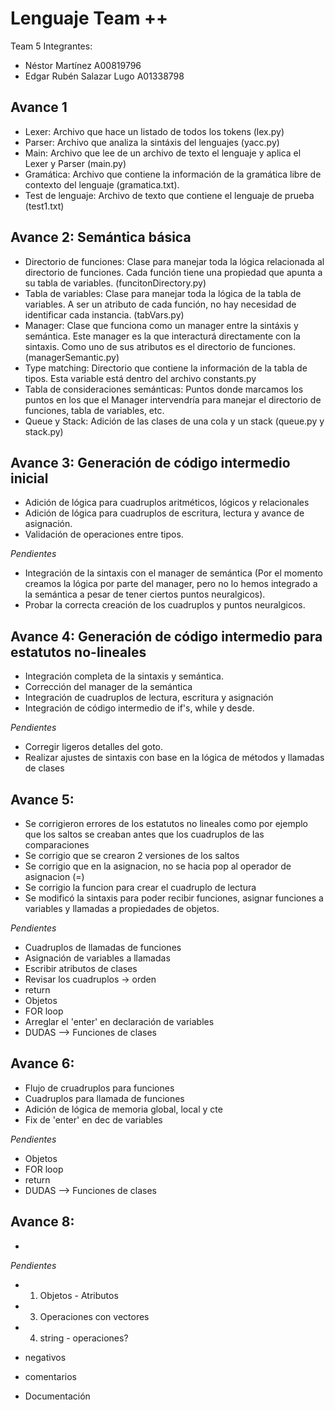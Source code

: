 # Lenguaje Team ++

Team 5 
Integrantes: 
- Néstor Martínez A00819796
- Edgar Rubén Salazar Lugo A01338798

## Avance 1
- Lexer: Archivo que hace un listado de todos los tokens (lex.py)
- Parser: Archivo que analiza la sintáxis del lenguajes (yacc.py)
- Main: Archivo que lee de un archivo de texto el lenguaje y aplica el Lexer y Parser (main.py)
- Gramática: Archivo que contiene la información de la gramática libre de contexto del lenguaje (gramatica.txt).
- Test de lenguaje: Archivo de texto que contiene el lenguaje de prueba (test1.txt)

## Avance 2: Semántica básica
- Directorio de funciones: Clase para manejar toda la lógica relacionada al directorio de funciones. Cada función tiene una propiedad que apunta a su tabla de variables. (funcitonDirectory.py)
- Tabla de variables: Clase para manejar toda la lógica de la tabla de variables. A ser un atributo de cada función, no hay necesidad de identificar cada instancia. (tabVars.py)
- Manager: Clase que funciona como un manager entre la sintáxis y semántica. Este manager es la que interacturá directamente con la sintaxis. Como uno de sus atributos es el directorio de funciones. (managerSemantic.py)
- Type matching: Directorio que contiene la información de la tabla de tipos. Esta variable está dentro del archivo constants.py
- Tabla de consideraciones semánticas: Puntos donde marcamos los puntos en los que el Manager intervendría para manejar el directorio de funciones, tabla de variables, etc. 
- Queue y Stack: Adición de las clases de una cola y un stack (queue.py y stack.py)

## Avance 3: Generación de código intermedio inicial
- Adición de lógica para cuadruplos aritméticos, lógicos y relacionales
- Adición de lógica para cuadruplos de escritura, lectura y avance de asignación.
- Validación de operaciones entre tipos.


*Pendientes*
- Integración de la sintaxis con el manager de semántica (Por el momento creamos la lógica por parte del manager, pero no lo hemos integrado a la semántica a pesar de tener ciertos puntos neuralgicos).
- Probar la correcta creación de los cuadruplos y puntos neuralgicos.


## Avance 4: Generación de código intermedio para estatutos no-lineales
- Integración completa de la sintaxis y semántica.
- Corrección del manager de la semántica
- Integración de cuadruplos de lectura, escritura y asignación
- Integración de código intermedio de if's, while y desde. 

*Pendientes*
- Corregir ligeros detalles del goto. 
- Realizar ajustes de sintaxis con base en la lógica de métodos y llamadas de clases

## Avance 5:
- Se corrigieron errores de los estatutos no lineales como por ejemplo que los saltos se creaban antes que los cuadruplos de las comparaciones
- Se corrigio que se crearon 2 versiones de los saltos
- Se corrigio que en la asignacion, no se hacia pop al operador de asignacion (=)
- Se corrigio la funcion para crear el cuadruplo de lectura
- Se modificó la sintaxis para poder recibir funciones, asignar funciones a variables y llamadas a propiedades de objetos.

*Pendientes*
- Cuadruplos de llamadas de funciones
- Asignación de variables a llamadas
- Escribir atributos de clases
- Revisar los cuadruplos -> orden
- return 
- Objetos 
- FOR loop
- Arreglar el 'enter' en declaración de variables
- DUDAS --> Funciones de clases

## Avance 6:
- Flujo de cruadruplos para funciones
- Cuadruplos para llamada de funciones
- Adición de lógica de memoria global, local y cte
- Fix de 'enter' en dec de variables


*Pendientes*
- Objetos 
- FOR loop
- return
- DUDAS --> Funciones de clases


## Avance 8:
-

*Pendientes*
- 1) Objetos - Atributos
- 3) Operaciones con vectores
- 4) string - operaciones?

- negativos
- comentarios

- Documentación